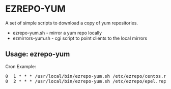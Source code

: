 EZREPO-YUM
==========

A set of simple scripts to download a copy of yum repositories.


* ezrepo-yum.sh    - mirror a yum repo locally
* ezmirrors-yum.sh - cgi script to point clients to the local mirrors


Usage: ezrepo-yum
-----------------

Cron Example:
<pre>
0  1 * * * /usr/local/bin/ezrepo-yum.sh /etc/ezrepo/centos.repo
0  2 * * * /usr/local/bin/ezrepo-yum.sh /etc/ezrepo/epel.repo
</pre>
